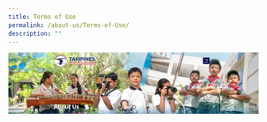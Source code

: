 ```yaml
---
title: Terms of Use
permalink: /about-us/Terms-of-Use/
description: ""
---
```

![](/images/About%20Us.png)